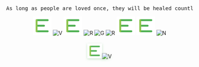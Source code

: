 <pre align="center">
As long as people are loved once, they will be healed countless times.
</pre>

<p align="center">
  <!-- 第一行：基础版本 -->
  <img src="./images/E.svg" width="50" alt="E">
  <img src="./images/V.svg" width="50" alt="V">
  <img src="./images/E.svg" width="50" alt="E">
  <img src="./images/R.svg" width="50" alt="R">
  <img src="./images/G.svg" width="50" alt="G">
  <img src="./images/R.svg" width="50" alt="R">
  <img src="./images/E.svg" width="50" alt="E">
  <img src="./images/E.svg" width="50" alt="E">
  <img src="./images/N.svg" width="50" alt="N">
</p>

<!-- 第二行：带悬停动画的版本 -->
<p align="center" style="margin-top: 20px;">
  <img class="hover-letter" src="./images/E.svg" width="40" alt="E">
  <img class="hover-letter" src="./images/V.svg" width="40" alt="V">
  <!-- 其他字母... -->
</p>

<style>
  .hover-letter {
    transition: all 0.3s;
    margin: 0 -2px;
    filter: drop-shadow(0 2px 3px rgba(76, 175, 80, 0.3));
  }
  .hover-letter:hover {
    transform: translateY(-5px) scale(1.2);
    filter: drop-shadow(0 5px 8px #4CAF50);
  }
</style>
